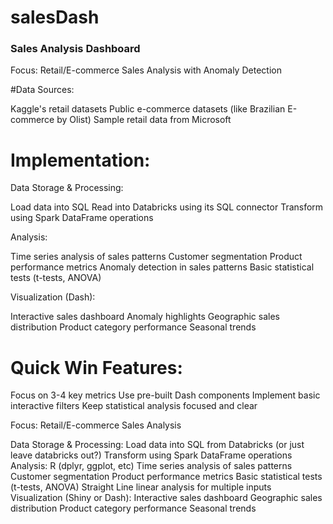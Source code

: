 # salesDash

### Sales Analysis Dashboard
Focus: Retail/E-commerce Sales Analysis with Anomaly Detection

#Data Sources:

Kaggle's retail datasets
Public e-commerce datasets (like Brazilian E-commerce by Olist)
Sample retail data from Microsoft

# Implementation:

Data Storage & Processing:

Load data into SQL
Read into Databricks using its SQL connector
Transform using Spark DataFrame operations


Analysis:

Time series analysis of sales patterns
Customer segmentation
Product performance metrics
Anomaly detection in sales patterns
Basic statistical tests (t-tests, ANOVA)


Visualization (Dash):

Interactive sales dashboard
Anomaly highlights
Geographic sales distribution
Product category performance
Seasonal trends



# Quick Win Features:

Focus on 3-4 key metrics
Use pre-built Dash components
Implement basic interactive filters
Keep statistical analysis focused and clear

Focus: Retail/E-commerce Sales Analysis

Data Storage & Processing:
Load data into SQL from Databricks (or just leave databricks out?)
Transform using Spark DataFrame operations
Analysis:
R (dplyr, ggplot, etc)
Time series analysis of sales patterns
Customer segmentation
Product performance metrics
Basic statistical tests (t-tests, ANOVA)
Straight Line linear analysis for multiple inputs
Visualization (Shiny or Dash):
Interactive sales dashboard
Geographic sales distribution
Product category performance
Seasonal trends
